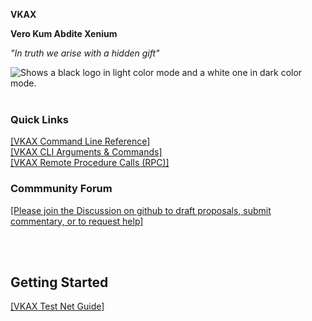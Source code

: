 **VKAX**
<br/>

**Vero Kum Abdite Xenium**
<br/>

*"In truth we arise with a hidden gift"*
<br/>

<picture>
  <source media="(prefers-color-scheme: dark)" srcset="https://github.com/vkaxcore/VKAX/blob/master/vkax2b.png">
  <source media="(prefers-color-scheme: light)" srcset="https://github.com/vkaxcore/VKAX/blob/master/vkax2w.png">
  <img alt="Shows a black logo in light color mode and a white one in dark color mode." src="https://user-images.githubusercontent.com/25423296/163456779-a8556205-d0a5-45e2-ac17-42d089e3c3f8.png">
</picture>

<br/>
<br/>

### Quick Links
[[VKAX Command Line Reference]](https://vkaxcore.github.io/VKAX/doc/vkax-command-line-rpc-api-reference)
<br/>
[[VKAX CLI Arguments & Commands]](https://vkaxcore.github.io/VKAX/doc/vkax-cli-wallet-arguments-and-commands)
<br/>
[[VKAX Remote Procedure Calls (RPC)]](https://vkaxcore.github.io/VKAX/doc/vkax-remote-procedure-calls)
<br/>

### Commmunity Forum

[[Please join the Discussion on github to draft proposals, submit commentary, or to request help]](https://github.com/vkaxcore/VKAX/discussions)

<br/>


<br/>


## Getting Started
[[VKAX Test Net Guide]](https://vkaxcore.github.io/VKAX/doc/testnet-participation)

<br/>

